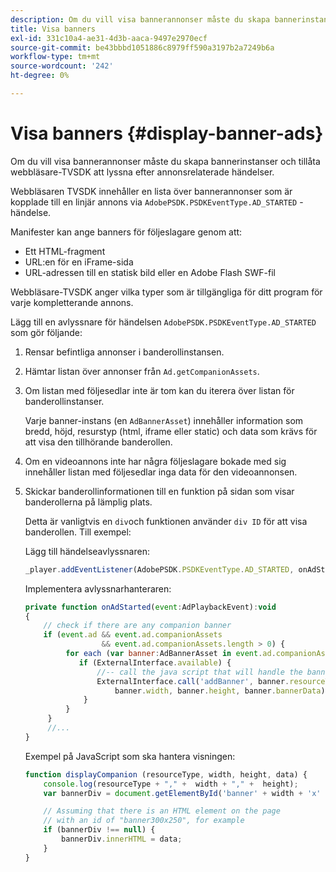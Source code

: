 ```yaml
---
description: Om du vill visa bannerannonser måste du skapa bannerinstanser och tillåta webbläsare-TVSDK att lyssna efter annonsrelaterade händelser.
title: Visa banners
exl-id: 331c10a4-ae31-4d3b-aaca-9497e2970ecf
source-git-commit: be43bbbd1051886c8979ff590a3197b2a7249b6a
workflow-type: tm+mt
source-wordcount: '242'
ht-degree: 0%

---
```


# Visa banners {#display-banner-ads}

Om du vill visa bannerannonser måste du skapa bannerinstanser och tillåta webbläsare-TVSDK att lyssna efter annonsrelaterade händelser.

Webbläsaren TVSDK innehåller en lista över bannerannonser som är kopplade till en linjär annons via `AdobePSDK.PSDKEventType.AD_STARTED` -händelse.

Manifester kan ange banners för följeslagare genom att:

* Ett HTML-fragment
* URL:en för en iFrame-sida
* URL-adressen till en statisk bild eller en Adobe Flash SWF-fil

Webbläsare-TVSDK anger vilka typer som är tillgängliga för ditt program för varje kompletterande annons.

Lägg till en avlyssnare för händelsen `AdobePSDK.PSDKEventType.AD_STARTED` som gör följande:
1. Rensar befintliga annonser i banderollinstansen.
1. Hämtar listan över annonser från `Ad.getCompanionAssets`.
1. Om listan med följesedlar inte är tom kan du iterera över listan för banderollinstanser.

   Varje banner-instans (en `AdBannerAsset`) innehåller information som bredd, höjd, resurstyp (html, iframe eller static) och data som krävs för att visa den tillhörande banderollen.
1. Om en videoannons inte har några följeslagare bokade med sig innehåller listan med följesedlar inga data för den videoannonsen.
1. Skickar banderollinformationen till en funktion på sidan som visar banderollerna på lämplig plats.

   Detta är vanligtvis en `div`och funktionen använder `div ID` för att visa banderollen. Till exempel:

   Lägg till händelseavlyssnaren:

   ```js
   _player.addEventListener(AdobePSDK.PSDKEventType.AD_STARTED, onAdStarted);
   ```

   Implementera avlyssnarhanteraren:

   ```js
   private function onAdStarted(event:AdPlaybackEvent):void 
   { 
       // check if there are any companion banner 
       if (event.ad && event.ad.companionAssets  
                    && event.ad.companionAssets.length > 0) { 
            for each (var banner:AdBannerAsset in event.ad.companionAssets) { 
               if (ExternalInterface.available) { 
                   //-- call the java script that will handle the banner display. 
                   ExternalInterface.call('addBanner', banner.resourceType,  
                       banner.width, banner.height, banner.bannerData); 
                } 
            } 
        }  
        //...        
   }
   ```

   Exempel på JavaScript som ska hantera visningen:

   ```js
   function displayCompanion (resourceType, width, height, data) { 
       console.log(resourceType + "," +  width + "," +  height); 
       var bannerDiv = document.getElementById('banner' + width + 'x' + height);  
   
       // Assuming that there is an HTML element on the page  
       // with an id of "banner300x250", for example 
       if (bannerDiv !== null) { 
           bannerDiv.innerHTML = data; 
       } 
   }
   ```
